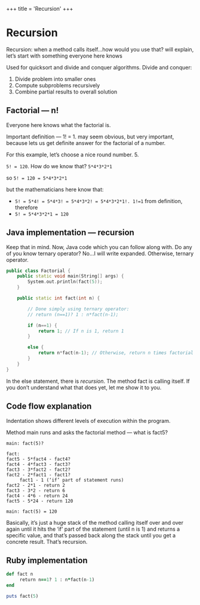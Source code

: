 +++
title = 'Recursion'
+++
# Recursion
Recursion: when a method calls itself…how would you use that? will explain, let’s start with something everyone here knows

Used for quicksort and divide and conquer algorithms.
Divide and conquer:
1. Divide problem into smaller ones
2. Compute subproblems recursively
3. Combine partial results to overall solution

## Factorial — n!
Everyone here knows what the factorial is.

Important definition — 1! = 1. may seem obvious, but very important, because lets us get definite answer for the factorial of a number.

For this example, let’s choose a nice round number. 5.

`5! = 120`. How do we know that? `5*4*3*2*1`

so `5! = 120 = 5*4*3*2*1`

but the mathematicians here know that:
- `5! = 5*4! = 5*4*3! = 5*4*3*2! = 5*4*3*2*1!. 1!=1` from definition, therefore
- `5! = 5*4*3*2*1 = 120`


## Java implementation — recursion

Keep that in mind. Now, Java code which you can follow along with. Do any of you know ternary operator? No…I will write expanded. Otherwise, ternary operator.

```cpp
public class Factorial {
	public static void main(String[] args) {
		System.out.println(fact(5));
	}

	public static int fact(int n) {

		// Done simply using ternary operator:
		// return (n==1)? 1 : n*fact(n-1);

		if (n==1) {
			return 1; // If n is 1, return 1
		}

		else {
			return n*fact(n-1); // Otherwise, return n times factorial of a number one less
		}
	}
}
```

In the else statement, there is *recursion*. The method fact is calling itself. If you don’t understand what that does yet, let me show it to you.

## Code flow explanation
Indentation shows different levels of execution within the program.

Method main runs and asks the factorial method — what is fact5?

```
main: fact(5)?

fact:
fact5 - 5*fact4 - fact4?
fact4 - 4*fact3 - fact3?
fact3 - 3*fact2 - fact2?
fact2 - 2*fact1 - fact1?
     fact1 - 1 (‘if’ part of statement runs)
fact2 - 2*1 - return 2
fact3 - 3*2 - return 6
fact4 - 4*6 - return 24
fact5 - 5*24 - return 120

main: fact(5) = 120
```

Basically, it’s just a huge stack of the method calling itself over and over again until it hits the ‘if’ part of the statement (until n is 1) and returns a specific value, and that’s passed back along the stack until you get a concrete result. That’s recursion.

## Ruby implementation

```ruby
def fact n
     return n==1? 1 : n*fact(n-1)
end

puts fact(5)
```
